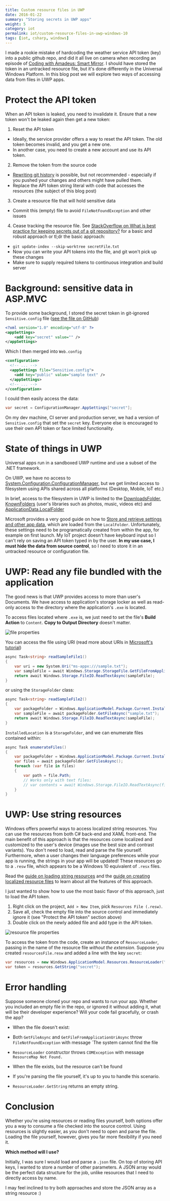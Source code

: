 ```yaml
---
title: Custom resource files in UWP
date: 2016-01-22
summary: "Storing secrets in UWP apps"
weight: 5
category: iot
permalink: iot/custom-resource-files-in-uwp-windows-10
tags: [iot, csharp, windows]
---
```


I made a rookie mistake of hardcoding the weather service API token (key) into a public github repo, and did it all live on camera when recording an episode of [Coding with Amadeus: Smart Mirror](https://www.youtube.com/watch?v=NCMQIH0ilLo). I should have stored the token in an untracked resource file, but it's done differently in the Universal Windows Platform. In this blog post we will explore two ways of accessing data from files in UWP apps.

# Protect the API token 

When an API token is leaked, you need to invalidate it. Ensure that a new token won't be leaked again then get a new token:

1. Reset the API token
  * Ideally, the service provider offers a way to reset the API token. The old token becomes invalid, and you get a new one.
  * In another case, you need to create a new account and use its API token.
2. Remove the token from the source code
  * [Rewriting git history](https://www.atlassian.com/git/tutorials/rewriting-history/git-reflog) is possible, but not recommended - especially if you pushed your changes and others might have pulled them.
  * Replace the API token string literal with code that accesses the resources (the subject of this blog post)
3. Create a resource file that will hold sensitive data
  * Commit this (empty) file to avoid `FileNotFoundException` and other issues
4. Cease tracking the resource file. See [StackOverflow on What is best practice for keeping secrets out of a git repository?](https://stackoverflow.com/questions/8309304/what-is-best-practice-for-keeping-secrets-out-of-a-git-repository) for a basic and robust approach or tl;dr the basic approach:
  * `git update-index --skip-worktree secretFile.txt`
  * Now you can write your API tokens into the file, and git won't pick up these changes
  * Make sure to supply required tokens to continuous integration and build server

# Background: sensitive data in ASP.MVC

To provide some background, I stored the secret token in git-ignored `Sensitive.config` file ([see the file on GitHub](https://github.com/CodeConnect/SourceBrowser/blob/9848ba033619d9887e1c358bc721284c29ebe8e2/src/Security.config))

```xml
<?xml version="1.0" encoding="utf-8" ?>
<appSettings>
	<add key="secret" value="" />
</appSettings>
```

Which I then merged into `Web.config`

```xml
<configuration>
  <!-- ... -->
  <appSettings file="Sensitive.config">
    <add key="public" value="sample text" />
  </appSettings>
  <!-- ... -->
</configuration>
```

I could then easily access the data:

```csharp
var secret = ConfigurationManager.AppSettings["secret"];
```

On my dev machine, CI server and production server, we had a version of `Sensitive.config` that set the `secret` key. Everyone else is encouraged to use their own API token or face limited functionality.

# State of things in UWP

Universal apps run in a sandboxed UWP runtime and use a subset of the .NET framework.

On UWP, we have no access to [System.Configuration.ConfigurationManager](https://msdn.microsoft.com/en-us/library/system.configuration.configurationmanager%28v=vs.110%29.aspx), but we get limited access to filesystem using APIs shared across all platforms (Desktop, Mobile, IoT etc.)

In brief, access to the filesystem in UWP is limited to the [DownloadsFolder](https://msdn.microsoft.com/en-us/library/windows/apps/windows.storage.downloadsfolder.aspx), [KnownFolders](https://msdn.microsoft.com/library/windows/apps/windows.storage.knownfolders.aspx) (user's libraries such as photos, music, videos etc) and [ApplicationData.LocalFolder](https://msdn.microsoft.com/en-us/library/windows/apps/windows.storage.applicationdata.localfolder.aspx) 

Microsoft provides a very good guide on how to [Store and retrieve settings and other app data](https://msdn.microsoft.com/en-us/library/windows/apps/mt299098.aspx), which are loaded from the `LocalFolder`. Unfortunately, these settings need to be programatically created from within the app, for example on first launch. My IoT project doesn't have keyboard input so I can't rely on saving an API token typed in by the user. **In my use case, I must hide the data from source control**, so I need to store it in an untracked resource or configuration file. 

# UWP: Read any file bundled with the application

The good news is that UWP provides access to more than user's Documents. We have access to application's storage locker as well as read-only access to the directory where the application's `.exe` is located. 

To access files located where `.exe` is, we just need to set the file's **Build Action** to `Content`. **Copy to Output Directory** doesn't matter. 

![file properties](/techBlogData//custom-resource-files-in-uwp-windows-10/file-properties.png)

You can access the file using URI (read more about URIs in [Microsoft's tutorial](https://msdn.microsoft.com/en-us/library/windows/apps/xaml/hh965322.aspx))

```csharp
async Task<string> readSampleFile1()
{
    var uri = new System.Uri("ms-appx:///sample.txt");
	var sampleFile = await Windows.Storage.StorageFile.GetFileFromApplicationUriAsync(uri);
    return await Windows.Storage.FileIO.ReadTextAsync(sampleFile);
}
```

or using the `StorageFolder` class:

```csharp
async Task<string> readSampleFile2()
{
    var packageFolder = Windows.ApplicationModel.Package.Current.InstalledLocation;
    var sampleFile = await packageFolder.GetFileAsync("sample.txt");
    return await Windows.Storage.FileIO.ReadTextAsync(sampleFile);
}

```
`InstalledLocation` is a `StorageFolder`, and we can enumerate files contained within:

```csharp
async Task enumerateFiles()
{
    var packageFolder = Windows.ApplicationModel.Package.Current.InstalledLocation;
    var files = await packageFolder.GetFilesAsync();
    foreach (var file in files)
    {
        var path = file.Path;
        // Works only with text files:
        // var contents = await Windows.Storage.FileIO.ReadTextAsync(file);
    }
}
```

# UWP: Use string resources

Windows offers powerful ways to access localized string resources. You can use the resources from both C# back-end and XAML front-end. The main benefit of this approach is that the resources come localized and customized to the user's device (images use the best size and contrast variants). You don't need to load, read and parse the file yourself. Furthermore, when a user changes their language preferences while your app is running, the strings in your app will be updated! These resources go to a `.resw` file, which appears to be a Windows 10 equivalent of `.resx` files.

Read the [guide on loading string resources](https://msdn.microsoft.com/en-us/library/windows/apps/xaml/hh965323.aspx) and the
[guide on creating localized resource files](https://msdn.microsoft.com/en-us/library/windows/apps/xaml/hh965326.aspx) to learn about all the features of this approach. 

I just wanted to show how to use the most basic flavor of this approach, just to load the API token.

1. Right click on the project, `Add > New Item`, pick `Resources File (.resw)`. 
2. Save all, check the empty file into the source control and immediately ignore it (see "Protect the API token" section above)
3. Double click on the newly added file and add type in the API token.

![resource file properties](/techBlogData//custom-resource-files-in-uwp-windows-10/resource-properties.png)

To access the token from the code, create an instance of `ResourceLoader`, passing in the name of the resource file *without the extension*.
Suppose you created `resourcesFile.resw` and added a line with the key `secret`:

```csharp
var resources = new Windows.ApplicationModel.Resources.ResourceLoader("resourcesFile");
var token = resources.GetString("secret");
```

# Error handling

Suppose someone cloned your repo and wants to run your app. Whether you included an empty file in the repo, or ignored it without adding it, what will be their developer experience? Will your code fail gracefully, or crash the app?

* When the file doesn't exist:
 * Both `GetFileAsync` and `GetFileFromApplicationUriAsync` throw `FileNotFoundException` with message `The system cannot find the file 
 * `ResourceLoader` constructor throws `COMException` with message `ResourceMap Not Found.`

* When the file exists, but the resource can't be found
 * If you're parsing the file yourself, it's up to you to handle this scenario.
 * `ResourceLoader.GetString` returns an empty string.

# Conclusion

Whether you're using resources or reading files yourself, both options offer you a way to consume a file checked into the source control.
Using resources is slightly easier, as you don't need to open and parse the file. 
Loading the file yourself, however, gives you far more flexibility if you need it.

**Which method will I use?**

Initially, I was sure I would load and parse a `.json` file. On top of storing API keys, I wanted to store a number of other parameters. A JSON array would be the perfect data structure for the job, unlike resources that I need to directly access by name. 

I may feel inclined to try both approaches and store the JSON array as a string resource :)
